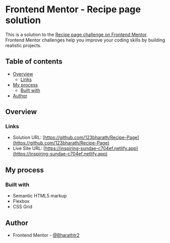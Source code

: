 # Frontend Mentor - Recipe page solution

This is a solution to the [Recipe page challenge on Frontend Mentor](https://www.frontendmentor.io/challenges/recipe-page-KiTsR8QQKm). Frontend Mentor challenges help you improve your coding skills by building realistic projects. 

## Table of contents

- [Overview](#overview)
  - [Links](#links)
- [My process](#my-process)
  - [Built with](#built-with)
- [Author](#author)

## Overview

### Links

- Solution URL: [https://github.com/123bharath/Recipe-Page](https://github.com/123bharath/Recipe-Page)
- Live Site URL: [https://inspiring-sundae-c704ef.netlify.app](https://inspiring-sundae-c704ef.netlify.app)

## My process

### Built with

- Semantic HTML5 markup
- Flexbox
- CSS Grid

## Author

- Frontend Mentor - [@Bharathtr2](https://www.frontendmentor.io/profile/Bharathtr2)
